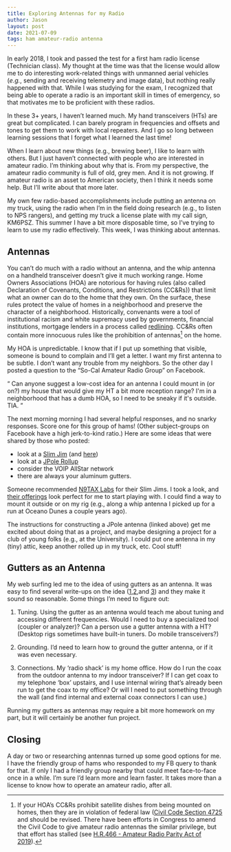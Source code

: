 ```yaml
---
title: Exploring Antennas for my Radio
author: Jason
layout: post
date: 2021-07-09
tags: ham amateur-radio antenna
---
```


In early 2018, I took and passed the test for a first ham radio license (Technician class).  My thought at the time was that the license would allow me to do interesting work-related things with unmanned aerial vehicles (_e.g._, sending and receiving telemetry and image data), but nothing really happened with that.  While I was studying for the exam, I recognized that being able to operate a radio is an important skill in times of emergency, so that motivates me to be proficient with these radios.

In these 3+ years, I haven’t learned much.  My hand transceivers (HTs) are great but complicated.  I can barely program in frequencies and offsets and tones to get them to work with local repeaters.  And I go so long between learning sessions that I forget what I learned the last time!  

When I learn about new things (e.g., brewing beer), I like to learn with others.  But I just haven’t connected with people who are interested in amateur radio.  I’m thinking about why that is.  From my perspective, the amateur radio community is full of old, grey men.  And it is not growing.  If amateur radio is an asset to American society, then I think it needs some help.  But I’ll write about that more later.

My own few radio-based accomplishments include putting an antenna on my truck, using the radio when I’m in the field doing research (e.g., to listen to NPS rangers), and getting my truck a license plate with my call sign, KM6PSZ.  This summer I have a bit more disposable time, so I’ve trying to learn to use my radio effectively.  This week, I was thinking about antennas.

## Antennas

You can’t do much with a radio without an antenna, and the whip antenna on a handheld transceiver doesn’t give it much working range.  Home Owners Associations (HOA) are notorious for having rules (also called Declaration of Covenants, Conditions, and Restrictions (CC&Rs)) that limit what an owner can do to the home that they own.  On the surface, these rules protect the value of homes in a neighborhood and  preserve the character of a neighborhood.  Historically, convenants were a tool of institutional racism and white supremacy used by governments, financial institutions, mortgage lenders in a process called [redlining](https://www.cityofcamarillo.org/Combined%20AI%2001.16.20.pdf).  CC&Rs often contain more innocuous rules like the prohibition of antennas[^1] on the home.

My HOA is unpredictable.  I know that if I put up something that visible, someone is bound to complain and I’ll get a letter.  I want my first antenna to be subtle.  I don’t want any trouble from my neighbors.  So the other day I posted a question to the “So-Cal Amateur Radio Group” on Facebook.

<q>
Can anyone suggest a low-cost idea for an antenna I could mount in (or on?) my house that would give my HT a bit more reception range?  I'm in a neighborhood that has a dumb HOA, so I need to be sneaky if it's outside.  TIA.
</q>

The next morning morning I had several helpful responses, and no snarky responses.  Score one for this group of hams!  (Other subject-groups on Facebook have a high jerk-to-kind ratio.) Here are some ideas that were shared by those who posted:

* look at a [Slim Jim](https://www.hamuniverse.com/slimjim.html) (and [here](https://www.essexham.co.uk/slim-jim)) 
* look at a [JPole Rollup](https://www.arrl.org/files/file/Public%20Service/TrainingModules/jpole-dual-band.pdf)
* consider the VOIP AllStar network
* there are always your aluminum gutters.

Someone recommended [N9TAX Labs](https://n9taxlabs.com) for their Slim Jims.  I took a look, and [their offerings](https://n9taxlabs.com/shop/ols/products/dual-band-slim-jim-antenna-with-10-or-16-foot-cable) look perfect for me to start playing with.  I could find a way to mount it outside or on my rig (e.g., along a whip antenna I picked up for a run at Oceano Dunes a couple years ago).

The instructions for constructing a JPole antenna (linked above) get me excited about doing that as a project, and maybe designing a project for a club of young folks (e.g., at the University).  I could put one antenna in my (tiny) attic, keep another rolled up in my truck, etc.  Cool stuff!

## Gutters as an Antenna

My web surfing led me to the idea of using gutters as an antenna.  It was easy to find several write-ups on the idea ([1](https://www.eham.net/article/33775),[2](https://dailyantenna.blogspot.com/2019/03/loading-up-gutter.html),and [3](https://www.sgcworld.com/raingutterinstall.html)) and they make it sound so reasonable.  Some things I’m need to figure out:

1.  Tuning.  Using the gutter as an antenna would teach me about tuning and accessing different frequencies.  Would I need to buy a specialized tool (coupler or analyzer)?  Can a person use a gutter antenna with a HT?  (Desktop rigs sometimes have built-in tuners.  Do mobile transceivers?)

2. Grounding.  I’d need to learn how to ground the gutter antenna, or if it was even necessary.

3.  Connections.  My ‘radio shack’ is my home office.  How do I run the coax from the outdoor antenna to my indoor transceiver?  If I can get coax to my telephone ‘box’ upstairs, and I use internal wiring that’s already been run to get the coax to my office?  Or will I need to put something through the wall (and find internal and external coax connectors I can use.)

Running my gutters as antennas may require a bit more homework on my part, but  it will certainly be another fun project.

## Closing

A day or two or researching antennas turned up some good options for me.  I have the friendly group of hams who responded to my FB query to thank for that.  If only I had a friendly group nearby that could meet face-to-face once in a while.  I’m sure I’d learn more and learn faster.  It takes more than a license to know how to operate an amateur radio, after all.


[^1]: If your HOA’s CC&Rs prohibit satellite dishes from being mounted on homes, then they are in violation of federal law ([Civil Code Section 4725](https://findhoalaw.com/satellite-dishes-generally/) and should be revised.  There have been efforts in Congress to amend the Civil Code to give amateur radio antennas the similar privilege, but that effort has stalled (see [H.R.466 - Amateur Radio Parity Act of 2019](https://www.congress.gov/bill/116th-congress/house-bill/466?s=1&r=6)).

<!--
SYNTAX FOR IMAGES
* use services to create JPG and to create thumbnail that is 720px wide

[![ALT-TEXT](/assets/images/filename-thumbnail.jpg)](/assets/images/filename.jpg)
-->

<!--
SYNTAX FOR VIDEO
* convert MOV to mp4 using VLC

<video width="480" height="320" controls="controls">
  <source src="/assets/media/filename.m4v" type="video/mp4">
</video>
-->
